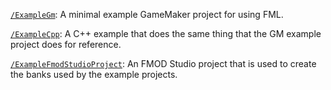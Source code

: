 
[`/ExampleGm`](/ExampleCpp): A minimal example GameMaker project for using FML.

[`/ExampleCpp`](/ExampleCpp): A C++ example that does the same thing that the GM example project does for reference.

[`/ExampleFmodStudioProject`](/ExampleCpp): An FMOD Studio project that is used to create the banks used by the example projects.

